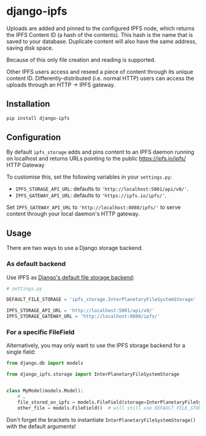 django-ipfs
===================


Uploads are added and pinned to the configured IPFS node,
which returns the IPFS Content ID (a hash of the contents).
This hash is the name that is saved to your database.
Duplicate content will also have the same address,
saving disk space.

Because of this only file creation and reading is supported.

Other IPFS users access and reseed a piece of content 
through its unique content ID.
Differently-distributed (i.e. normal HTTP) users
can access the uploads through an HTTP → IPFS gateway.


Installation
------------

```bash
pip install django-ipfs
```


Configuration
-------------

By default `ipfs_storage` adds and pins content to an IPFS daemon running on localhost
and returns URLs pointing to the public <https://ipfs.io/ipfs/> HTTP Gateway

To customise this, set the following variables in your `settings.py`:

- `IPFS_STORAGE_API_URL`: defaults to `'http://localhost:5001/api/v0/'`. 
- `IPFS_GATEWAY_API_URL`: defaults to `'https://ipfs.io/ipfs/'`.
  
Set `IPFS_GATEWAY_API_URL` to `'http://localhost:8080/ipfs/'` to serve content
through your local daemon's HTTP gateway.


Usage
-----

There are two ways to use a Django storage backend.

### As default backend

Use IPFS as [Django's default file storage backend](https://docs.djangoproject.com/en/4.1/ref/settings/#std-setting-DEFAULT_FILE_STORAGE):

```python
# settings.py

DEFAULT_FILE_STORAGE = 'ipfs_storage.InterPlanetaryFileSystemStorage'

IPFS_STORAGE_API_URL = 'http://localhost:5001/api/v0/'
IPFS_STORAGE_GATEWAY_URL = 'http://localhost:8080/ipfs/'
```  


### For a specific FileField

Alternatively, you may only want to use the IPFS storage backend for a single field:

```python
from django.db import models

from django_ipfs.storage import InterPlanetaryFileSystemStorage


class MyModel(models.Model):
    # …
    file_stored_on_ipfs = models.FileField(storage=InterPlanetaryFileSystemStorage())
    other_file = models.FileField()  # will still use DEFAULT_FILE_STORAGE
```

Don't forget the brackets to instantiate `InterPlanetaryFileSystemStorage()` with the default arguments!

